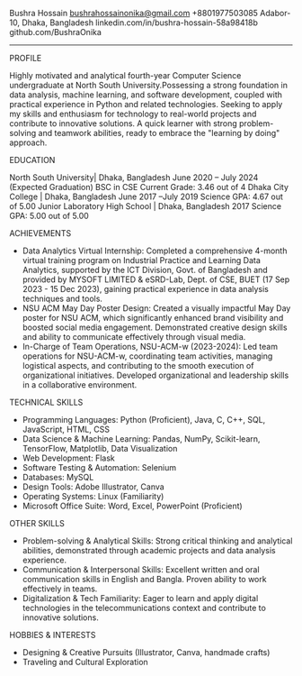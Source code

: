 Bushra Hossain
bushrahossainonika@gmail.com                                       	  +8801977503085
Adabor-10, Dhaka, Bangladesh                          linkedin.com/in/bushra-hossain-58a98418b
							github.com/BushraOnika
________________________________________

PROFILE

Highly motivated and analytical fourth-year Computer Science undergraduate at North South University.Possessing a strong foundation in data analysis, machine learning, and software development, coupled with practical experience in Python and related technologies.  Seeking to apply my skills and enthusiasm for technology to real-world projects and contribute to innovative solutions.  A quick learner with strong problem-solving and teamwork abilities, ready to embrace the "learning by doing" approach.

EDUCATION

North South University| Dhaka, Bangladesh                                                 June 2020 – July 2024 (Expected Graduation)
BSC in CSE
Current Grade: 3.46 out of 4
Dhaka City College | Dhaka, Bangladesh                                                     June 2017 –July 2019
Science
GPA: 4.67 out of 5.00
Junior Laboratory High School | Dhaka, Bangladesh                                             2017
Science
GPA: 5.00 out of 5.00

ACHIEVEMENTS

* Data Analytics Virtual Internship: Completed a comprehensive 4-month virtual training program on Industrial Practice and Learning Data Analytics, supported by the ICT Division, Govt. of Bangladesh and provided by MYSOFT LIMITED & eSRD-Lab, Dept. of CSE, BUET (17 Sep 2023 - 15 Dec 2023), gaining practical experience in data analysis techniques and tools.
* NSU ACM May Day Poster Design: Created a visually impactful May Day poster for NSU ACM, which significantly enhanced brand visibility and boosted social media engagement. Demonstrated creative design skills and ability to communicate effectively through visual media.
* In-Charge of Team Operations, NSU-ACM-w (2023-2024): Led team operations for NSU-ACM-w, coordinating team activities, managing logistical aspects, and contributing to the smooth execution of organizational initiatives. Developed organizational and leadership skills in a collaborative environment.

TECHNICAL SKILLS

* Programming Languages: Python (Proficient), Java, C, C++, SQL, JavaScript, HTML, CSS
* Data Science & Machine Learning: Pandas, NumPy, Scikit-learn, TensorFlow, Matplotlib, Data Visualization
* Web Development: Flask
* Software Testing & Automation: Selenium
* Databases: MySQL
* Design Tools: Adobe Illustrator, Canva
* Operating Systems: Linux (Familiarity)
* Microsoft Office Suite: Word, Excel, PowerPoint (Proficient)

OTHER SKILLS

* Problem-solving & Analytical Skills: Strong critical thinking and analytical abilities, demonstrated through academic projects and data analysis experience.
* Communication & Interpersonal Skills: Excellent written and oral communication skills in English and Bangla. Proven ability to work effectively in teams.
* Digitalization & Tech Familiarity: Eager to learn and apply digital technologies in the telecommunications context and contribute to innovative solutions.

HOBBIES & INTERESTS

* Designing & Creative Pursuits (Illustrator, Canva, handmade crafts)
* Traveling and Cultural Exploration
